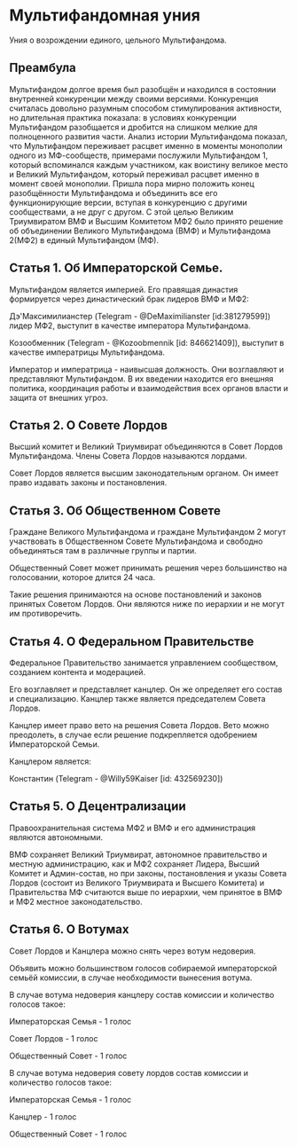 # Мультифандомная уния

Уния о возрождении единого, цельного Мультифандома.

## Преамбула
Мультифандом долгое время был разобщён и находился в состоянии внутренней конкуренции между своими версиями. Конкуренция считалась довольно разумным способом стимулирования активности, но длительная практика показала: в условиях конкуренции Мультифандом разобщается и дробится на слишком мелкие для полноценного развития части. Анализ истории Мультифандома показал, что Мультифандом переживает расцвет именно в моменты монополии одного из МФ-сообществ, примерами послужили Мультифандом 1, который вспоминался каждым участником, как воистину великое место и Великий Мультифандом, который переживал расцвет именно в момент своей монополии.
Пришла пора мирно положить конец разобщённости Мультифандома и объединить все его функционирующие версии, вступая в конкуренцию с другими сообществами, а не друг с другом.
С этой целью Великим Триумвиратом ВМФ и Высшим Комитетом МФ2 было принято решение об объединении Великого Мультифандома (ВМФ) и Мультифандома 2(МФ2) в единый Мультифандом (МФ).

## Статья 1. Об Императорской Семье.

Мультифандом является империей. Его правящая династия формируется через династический брак лидеров ВМФ и МФ2:

Дэ'Максимилианстер (Telegram - @DeMaximilianster [id:381279599]) лидер МФ2, выступит в качестве императора Мультифандома.

Козообменник (Telegram - @Kozoobmennik [id: 846621409]), выступит в качестве императрицы Мультифандома.

Император и императрица - наивысшая должность. Они возглавляют и представляют Мультифандом. В их введении находится его внешняя политика, координация работы и взаимодействия всех органов власти и защита от внешних угроз.

## Статья 2. О Совете Лордов

Высший комитет и Великий Триумвират объединяются в Совет Лордов Мультифандома.  Члены Совета Лордов называются лордами.

Совет Лордов является высшим законодательным органом. Он имеет право издавать законы и постановления.

## Статья 3.  Об Общественном Совете

Граждане Великого Мультифандома и граждане Мультифандом 2 могут участвовать в Общественном Совете Мультифандома и свободно объединяться там в различные группы и партии.

Общественный Совет может принимать решения через большинство на голосовании, которое длится 24 часа.

Такие решения принимаются на основе постановлений и законов принятых Советом Лордов. Они являются ниже по иерархии и не могут им противоречить.

## Статья 4. О Федеральном Правительстве

Федеральное Правительство занимается управлением сообществом, созданием контента и модерацией.

Его возглавляет и представляет канцлер. Он же определяет его состав и специализацию. Канцлер также является председателем Совета Лордов.

Канцлер имеет право вето на решения Совета Лордов. Вето можно преодолеть, в случае если решение подкрепляется одобрением Императорской Семьи.

Канцлером является:

Константин (Telegram - @Willy59Kaiser [id: 432569230])

## Статья 5. О Децентрализации

Правоохранительная система МФ2 и ВМФ и его администрация являются автономными.

ВМФ сохраняет Великий Триумвират, автономное правительство и местную администрацию, как и МФ2 сохраняет Лидера, Высший Комитет и Админ-состав, но при законы, постановления и указы Совета Лордов (состоит из Великого Триумвирата и Высшего Комитета) и Правительства МФ считаются выше по иерархии, чем принятое в ВМФ и МФ2 местное законодательство.

## Статья 6. О Вотумах

Совет Лордов и Канцлера можно снять через вотум недоверия.

Объявить можно большинством голосов собираемой императорской семьёй комиссии, в случае необходимости вынесения вотума.

В случае вотума недоверия канцлеру состав комиссии и количество голосов такое:

Императорская Семья - 1 голос

Совет Лордов - 1 голос

Общественный Совет - 1 голос

В случае вотума недоверия совету лордов состав комиссии и количество голосов такое:

Императорская Семья - 1 голос

Канцлер - 1 голос

Общественный Совет - 1 голос
